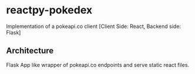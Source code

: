 # reactpy-pokedex
Implementation of a pokeapi.co client [Client Side: React, Backend side: Flask]

## Architecture
Flask App like wrapper of pokeapi.co endpoints and serve static react files.
